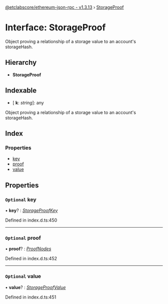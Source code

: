 [@etclabscore/ethereum-json-rpc - v1.3.13](../README.md) › [StorageProof](storageproof.md)

# Interface: StorageProof

Object proving a relationship of a storage value to an account's storageHash.

## Hierarchy

- **StorageProof**

## Indexable

- \[ **k**: _string_\]: any

Object proving a relationship of a storage value to an account's storageHash.

## Index

### Properties

- [key](storageproof.md#optional-key)
- [proof](storageproof.md#optional-proof)
- [value](storageproof.md#optional-value)

## Properties

### `Optional` key

• **key**? : _[StorageProofKey](../README.md#storageproofkey)_

Defined in index.d.ts:450

---

### `Optional` proof

• **proof**? : _[ProofNodes](../README.md#proofnodes)_

Defined in index.d.ts:452

---

### `Optional` value

• **value**? : _[StorageProofValue](../README.md#storageproofvalue)_

Defined in index.d.ts:451
